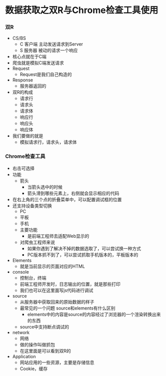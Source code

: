 # 数据获取之双R与Chrome检查工具使用







### 双R

- CS/BS
  - C 客户端 主动发送请求到Server
  - S 服务器 被动的请求一个响应
- 核心点就在于C端
- 爬虫就是模拟C端发送请求
- Request
  - Request是我们自己构造的
- Response
  - 服务器返回的
- 双R的构成
  - 请求行
  - 请求头
  - 请求体
  - 响应行
  - 响应头
  - 响应体
- 我们要做的就是
  - 模拟请求行，请求头，请求体





### Chrome检查工具

- 右击可选择
- 功能
  - 箭头
    - 当箭头选中的时候
    - 箭头滑到哪些元素上，右侧就会显示相应的代码
- 在右上角的三个点的折叠菜单中，可以配置调试框的位置
- 还支持设备类型切换
  - PC
  - 平板
  - 手机
  - 主要功能
    - 是前端工程师去适配Web显示的
  - 对爬虫工程师来说
    - 如果你遇到了解决不掉的数据选取了，可以尝试换一种方式
    - PC版本抓不到了，可以尝试抓取手机版本的，平板版本的
- Elements
  - 就是当前显示的页面对应的HTML
- console
  - 控制台，终端
  - 前端工程师开发时，日志输出的位置，就是那些打印
  - 我们也可以在这里面写js代码进行调试
- source
  - 从服务器中获取回来的原始数据的样子
  - 最常见的一个问题 source和elements有什么区别
    - elements中的内容是source的内容经过了浏览器的一个渲染转换出来的东西
  - source中支持断点调试的
- network
  - 网络
  - 做的操作叫做抓包
  - 在这里面是可以看到双R的
- Application
  - 网站应用的一些资源，主要是存储信息
  - Cookie，缓存